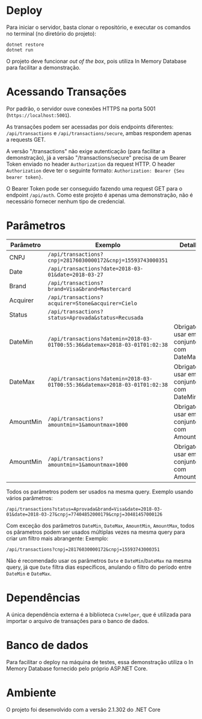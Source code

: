 # Deploy

Para iniciar o servidor, basta clonar o repositório, e executar os comandos no terminal (no diretório do projeto):
```
dotnet restore
dotnet run
```
O projeto deve funcionar *out of the box*, pois utiliza In Memory Database para facilitar a demonstração.

# Acessando Transações

Por padrão, o servidor ouve conexões HTTPS na porta 5001 (`https://localhost:5001`).

As transações podem ser acessadas por dois endpoints diferentes: `/api/transactions` e `/api/transactions/secure`, ambas respondem apenas a requests GET.

A versão "/transactions" não exige autenticação (para facilitar a demonstração), já a versão "/transactions/secure" precisa de um Bearer Token enviado no header `Authorization` da request HTTP. O header `Authorization` deve ter o seguinte formato: `Authorization: Bearer {Seu bearer token}`.

O Bearer Token pode ser conseguido fazendo uma request GET para o endpoint `/api/auth`. Como este projeto é apenas uma demonstração, não é necessário fornecer nenhum tipo de credencial.

# Parâmetros

|Parâmetro |  Exemplo | Detalhe |
|----------|------|------|
| CNPJ | `/api/transactions?cnpj=28176030000172&cnpj=15593743000351` ||
| Date | `/api/transactions?date=2018-03-01&date=2018-03-27` |  |
| Brand |  `/api/transactions?brand=Visa&brand=Mastercard` ||
| Acquirer | `/api/transactions?acquirer=Stone&acquirer=Cielo` ||
| Status | `/api/transactions?status=Aprovada&status=Recusada` ||
| DateMin | `/api/transactions?datemin=2018-03-01T00:55:36&datemax=2018-03-01T01:02:38` | Obrigatório usar em conjunto com DateMax |
| DateMax | `/api/transactions?datemin=2018-03-01T00:55:36&datemax=2018-03-01T01:02:38` | Obrigatório usar em conjunto com DateMin |
| AmountMin | `/api/transactions?amountmin=1&amountmax=1000` | Obrigatório usar em conjunto com AmountMax |
| AmountMin | `/api/transactions?amountmin=1&amountmax=1000` | Obrigatório usar em conjunto com AmountMin |

Todos os parâmetros podem ser usados na mesma query. Exemplo usando vários parâmetros:

`/api/transactions?status=Aprovada&brand=Visa&date=2018-03-01&date=2018-03-27&cnpj=77404852000179&cnpj=30481457000126`

Com exceção dos parâmetros `DateMin`, `DateMax`, `AmountMin`, `AmountMax`, todos os pârametros podem ser usados múltiplas vezes na mesma query para criar um filtro mais abrangente: Exemplo:

`/api/transactions?cnpj=28176030000172&cnpj=15593743000351`

Não é recomendado usar os parâmetros `Date` e `DateMin`/`DateMax` na mesma query, já que `Date` filtra dias específicos, anulando o filtro do período entre `DateMin` e `DateMax`.

# Dependências

A única dependência externa é a biblioteca `CsvHelper`, que é utilizada para importar o arquivo de transações para o banco de dados.

# Banco de dados

Para facilitar o deploy na máquina de testes, essa demonstração utiliza o In Memory Database fornecido pelo próprio ASP.NET Core.

# Ambiente

O projeto foi desenvolvido com a versão 2.1.302 do .NET Core